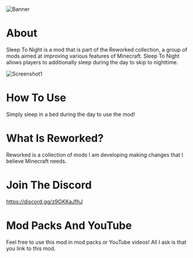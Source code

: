 ![Banner](https://cdn.discordapp.com/attachments/837466886497239091/1119129450815176784/Banner.png)

# About
Sleep To Night is a mod that is part of the Reworked collection, a group of mods aimed at improving various features of Minecraft. Sleep To Night allows players to additionally sleep during the day to skip to nighttime.

![Screenshot1](https://cdn.discordapp.com/attachments/837466886497239091/1119131241854291978/BannerLogo.png)

# How To Use
Simply sleep in a bed during the day to use the mod!

# What Is Reworked?
Reworked is a collection of mods I am developing making changes that I believe Minecraft needs.

# Join The Discord
https://discord.gg/z9GKKaJfhJ

# Mod Packs And YouTube
Feel free to use this mod in mod packs or YouTube videos! All I ask is that you link to this mod.
